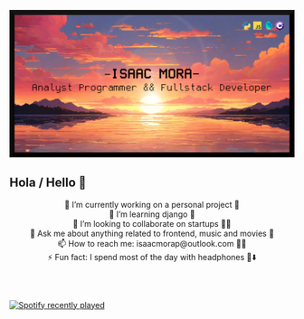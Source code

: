 ![My banner](https://github.com/Zprit3/Zprit3/blob/main/assets/banner.jpg)

## Hola / Hello 👋

<p align="center">
  🔭 I’m currently working on a personal project 🎲<br>
  🌱 I’m learning django 🐍<br>
  👯 I’m looking to collaborate on startups 👨‍🏭<br>
  💬 Ask me about anything related to frontend, music and movies 🎥<br>
  📫 How to reach me: isaacmorap@outlook.com 🧑‍💻<br>
  ⚡ Fun fact: I spend most of the day with headphones 🎵⬇️
</p>

<br><br>


[![Spotify recently played](https://spotify-recently-played-readme.vercel.app/api?user=isackandres&count=3)](https://open.spotify.com/user/isackandres)

